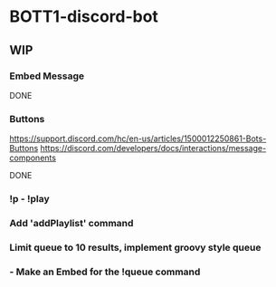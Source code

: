 # BOTT1-discord-bot
## WIP

### Embed Message
DONE

### Buttons
https://support.discord.com/hc/en-us/articles/1500012250861-Bots-Buttons
https://discord.com/developers/docs/interactions/message-components

DONE

### !p - !play


### Add 'addPlaylist' command

### Limit queue to 10 results, implement groovy style queue

###     - Make an Embed for the !queue command